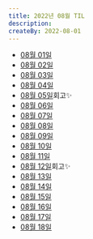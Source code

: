 ```yaml
---
title: 2022년 08월 TIL
description: 
createBy: 2022-08-01
---
```


- [08월 01일](./20220801.md)
- [08월 02일](./20220802.md)
- [08월 03일](./20220803.md)
- [08월 04일](./20220804.md)
- [08월 05일](./20220805.md)회고✨
- [08월 06일](./20220806.md)
- [08월 07일](./20220807.md)
- [08월 08일](./20220808.md)
- [08월 09일](./20220809.md)
- [08월 10일](./20220810.md)
- [08월 11일](./20220811.md)
- [08월 12일](./20220812.md)회고✨
- [08월 13일](./20220813.md)
- [08월 14일](./20220814.md)
- [08월 15일](./20220815.md)
- [08월 16일](./20220816.md)
- [08월 17일](./20220817.md)
- [08월 18일](./20220818.md)